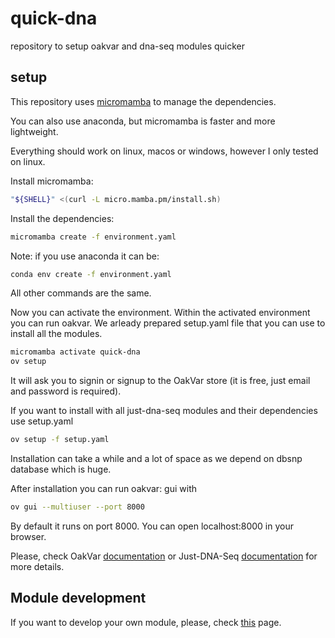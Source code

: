 # quick-dna
repository to setup oakvar and dna-seq modules quicker

## setup

This repository uses [micromamba](https://mamba.readthedocs.io/en/latest/installation/micromamba-installation.html) to manage the dependencies.

You can also use anaconda, but micromamba is faster and more lightweight.

Everything should work on linux, macos or windows, however I only tested on linux.

Install micromamba:

```bash
"${SHELL}" <(curl -L micro.mamba.pm/install.sh)
```

Install the dependencies:

```bash
micromamba create -f environment.yaml
```

Note: if you use anaconda it can be:
```bash
conda env create -f environment.yaml
```
All other commands are the same.

Now you can activate the environment.
Within the activated environment you can run oakvar.
We arleady prepared setup.yaml file that you can use to install all the modules.

```bash
micromamba activate quick-dna
ov setup
```
It will ask you to signin or signup to the OakVar store (it is free, just email and password is required).

If you want to install with all just-dna-seq modules and their dependencies use setup.yaml

```bash
ov setup -f setup.yaml
```

Installation can take a while and a lot of space as we depend on dbsnp database which is huge.

After installation you can run oakvar: gui with

```bash
ov gui --multiuser --port 8000
```

By default it runs on port 8000. You can open localhost:8000 in your browser.

Please, check OakVar [documentation](https://rkimoakbioinformatics.github.io/oakvar/overview/) or Just-DNA-Seq [documentation](https://just-dna-seq.readthedocs.io/en/latest/) for more details.


## Module development

If you want to develop your own module, please, check [this](https://rkimoakbioinformatics.github.io/oakvar/devguide_modules/) page.
